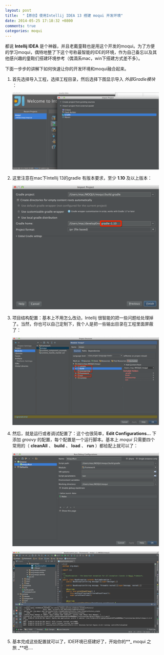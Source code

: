 ```yaml
---
layout: post
title:  "【原创】使用Intellij IDEA 13 搭建 moqui 开发环境"
date: 2014-05-25 17:18:32 +0800
comments: true
categories: moqui
---
```



都说 **Intellij IDEA** 是个神器，并且老戴童鞋也是用这个开发的moqui。为了方便的学习moqui，偶特地整了下这个号称最智能的IDE的环境，作为自己备忘以及其他感兴趣的童鞋们搭建环境参考（偶滴系mac，win下搭建方式差不多）。

下面一步步的讲解下如何快速让你的开发环境和moqui融合起来。

<!--more-->

1. 首先选择导入工程，选择工程目录，然后选择下图显示导入 _外部Gradle模块_ ：  
	   
	![import project][image-1]

2. 这里注意在mac下Intellij 13的gradle 有版本要求，至少 **1.10** 及以上版本：  
	   
	![gradleVersion][image-2]


3. 项目结构配置：基本上不用怎么改动，Intellij 很智能的把一些问题给处理掉了。当然，你也可以自己定制下，我个人是把一些输出目录在工程里面屏蔽了：
	   
	![config][image-3]

4. 然后，就是运行或者调试配置了：这个也很简单，**Edit Configurations…** 下添加 _groovy_ 的配置，每个配置是一个运行脚本。基本上 _moqui_ 只需要四个常用的（ **cleanAll** 、 **build** 、 **load** 、 **run** ）都给配上就可以了：

	![runConf][image-4]
	  
	![idea][image-5]

5. 基本完成这些配置就可以了，IDE环境已搭建好了，开始你的**_ moqui 之旅 _**吧....


[image-1]:	/moquiImgs/2014-05-25-moqui-with-intellij/import.png "import project"
[image-2]:	/moquiImgs/2014-05-25-moqui-with-intellij/gradleV10.png "gradleVersion"
[image-3]:	/moquiImgs/2014-05-25-moqui-with-intellij/config.png "config"
[image-4]:	/moquiImgs/2014-05-25-moqui-with-intellij/runConf.png "runConf"
[image-5]:	/moquiImgs/2014-05-25-moqui-with-intellij/idea.png "idea"